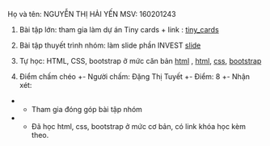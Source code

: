 Họ và tên: NGUYỄN THỊ HẢI YẾN
MSV: 160201243

1. Bài tập lớn: tham gia làm dự án Tiny cards + link : [tiny_cards](https://github.com/truonganhhoang/INT2208-4-2018/tree/master/nhom-5)

2. Bài tập thuyết trình nhóm: làm slide phần INVEST 
[slide](https://github.com/truonganhhoang/SoftEng/blob/master/specifications/PITCHME.md)

3. Tự học: HTML, CSS, bootstrap ở mức căn bản
[html](https://www.coursera.org/learn/html/lecture/Ilm91/01-01-welcome-to-introduction-to-html5) , 
[html](https://www.w3schools.com/html/default.asp),
[css](https://www.w3schools.com/css/),
[bootstrap](http://getbootstrap.com.vn/getting-started/)
4. Điểm chấm chéo
+- Người chấm: Đặng Thị Tuyết
+- Điểm: 8
+- Nhận xét:
+	- Tham gia đóng góp bài tập nhóm
+	- Đã học html, css, bootstrap ở mức cơ bản, có link khóa học kèm theo.

